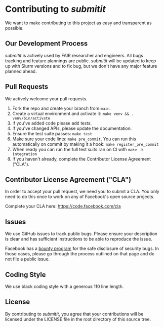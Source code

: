 # Contributing to _submitit_
We want to make contributing to this project as easy and transparent as possible.

## Our Development Process
_submitit_ is actively used by FAIR researcher and engineers.
All bugs tracking and feature plannings are public.
_submitit_ will be updated to keep up with Slurm versions and to fix bug,
but we don't have any major feature planned ahead.


## Pull Requests
We actively welcome your pull requests.

1. Fork the repo and create your branch from `main`.
2. Create a virtual environment and activate it: `make venv && . venv/bin/activate`
3. If you've added code please add tests.
4. If you've changed APIs, please update the documentation.
5. Ensure the test suite passes: `make test`
6. Make sure your code lints: `make pre_commit`. You can run this automatically on commit by making it a hook: `make register_pre_commit`
7. When ready you can run the full test suits ran on CI with `make -k integration`
8. If you haven't already, complete the Contributor License Agreement ("CLA").

## Contributor License Agreement ("CLA")
In order to accept your pull request, we need you to submit a CLA. You only need
to do this once to work on any of Facebook's open source projects.

Complete your CLA here: <https://code.facebook.com/cla>

## Issues
We use GitHub issues to track public bugs. Please ensure your description is
clear and has sufficient instructions to be able to reproduce the issue.

Facebook has a [bounty program](https://www.facebook.com/whitehat/) for the safe
disclosure of security bugs. In those cases, please go through the process
outlined on that page and do not file a public issue.

## Coding Style
We use black coding style with a generous 110 line length.

## License
By contributing to _submitit_, you agree that your contributions will be licensed
under the LICENSE file in the root directory of this source tree.
